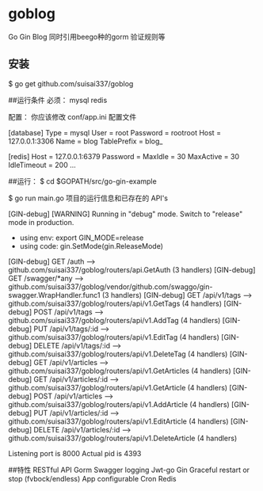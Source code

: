 # goblog
Go Gin Blog 同时引用beego种的gorm 验证规则等

<h2>安装</h2>
$ go get github.com/suisai337/goblog

##运行条件
必须：
mysql
redis

配置：
你应该修改 conf/app.ini 配置文件

[database]
Type = mysql
User = root
Password = rootroot
Host = 127.0.0.1:3306
Name = blog
TablePrefix = blog_

[redis]
Host = 127.0.0.1:6379
Password =
MaxIdle = 30
MaxActive = 30
IdleTimeout = 200
...

##运行：
$ cd $GOPATH/src/go-gin-example

$ go run main.go 
项目的运行信息和已存在的 API's

[GIN-debug] [WARNING] Running in "debug" mode. Switch to "release" mode in production.
 - using env:	export GIN_MODE=release
 - using code:	gin.SetMode(gin.ReleaseMode)

[GIN-debug] GET    /auth                     --> github.com/suisai337/goblog/routers/api.GetAuth (3 handlers)
[GIN-debug] GET    /swagger/*any             --> github.com/suisai337/goblog/vendor/github.com/swaggo/gin-swagger.WrapHandler.func1 (3 handlers)
[GIN-debug] GET    /api/v1/tags              --> github.com/suisai337/goblog/routers/api/v1.GetTags (4 handlers)
[GIN-debug] POST   /api/v1/tags              --> github.com/suisai337/goblog/routers/api/v1.AddTag (4 handlers)
[GIN-debug] PUT    /api/v1/tags/:id          --> github.com/suisai337/goblog/routers/api/v1.EditTag (4 handlers)
[GIN-debug] DELETE /api/v1/tags/:id          --> github.com/suisai337/goblog/routers/api/v1.DeleteTag (4 handlers)
[GIN-debug] GET    /api/v1/articles          --> github.com/suisai337/goblog/routers/api/v1.GetArticles (4 handlers)
[GIN-debug] GET    /api/v1/articles/:id      --> github.com/suisai337/goblog/routers/api/v1.GetArticle (4 handlers)
[GIN-debug] POST   /api/v1/articles          --> github.com/suisai337/goblog/routers/api/v1.AddArticle (4 handlers)
[GIN-debug] PUT    /api/v1/articles/:id      --> github.com/suisai337/goblog/routers/api/v1.EditArticle (4 handlers)
[GIN-debug] DELETE /api/v1/articles/:id      --> github.com/suisai337/goblog/routers/api/v1.DeleteArticle (4 handlers)

Listening port is 8000
Actual pid is 4393


##特性
RESTful API
Gorm
Swagger
logging
Jwt-go
Gin
Graceful restart or stop (fvbock/endless)
App configurable
Cron
Redis
